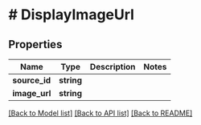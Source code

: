 # # DisplayImageUrl

## Properties

Name | Type | Description | Notes
------------ | ------------- | ------------- | -------------
**source_id** | **string** |  |
**image_url** | **string** |  |

[[Back to Model list]](../../README.md#models) [[Back to API list]](../../README.md#endpoints) [[Back to README]](../../README.md)
